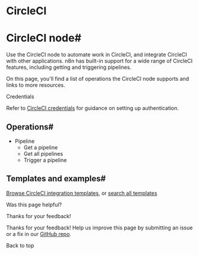 # CircleCI

[ ](https://github.com/n8n-io/n8n-docs/edit/main/docs/integrations/builtin/app-nodes/n8n-nodes-base.circleci.md "Edit this page")

# CircleCI node#

Use the CircleCI node to automate work in CircleCI, and integrate CircleCI with other applications. n8n has built-in support for a wide range of CircleCI features, including getting and triggering pipelines.

On this page, you'll find a list of operations the CircleCI node supports and links to more resources.

Credentials

Refer to [CircleCI credentials](../../credentials/circleci/) for guidance on setting up authentication. 

## Operations#

  * Pipeline
    * Get a pipeline
    * Get all pipelines
    * Trigger a pipeline



## Templates and examples#

[Browse CircleCI integration templates](https://n8n.io/integrations/circleci/), or [search all templates](https://n8n.io/workflows/)

Was this page helpful? 

Thanks for your feedback! 

Thanks for your feedback! Help us improve this page by submitting an issue or a fix in our [GitHub repo](https://github.com/n8n-io/n8n-docs). 

Back to top 
